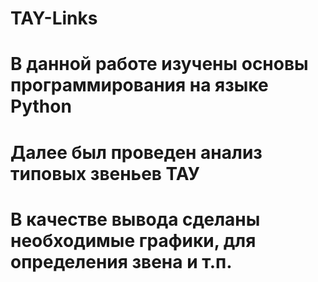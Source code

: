 # TAY-Links

# В данной работе изучены основы программирования на языке Python
# Далее был проведен анализ типовых звеньев ТАУ 
# В качестве вывода сделаны необходимые графики, для определения звена и т.п.
